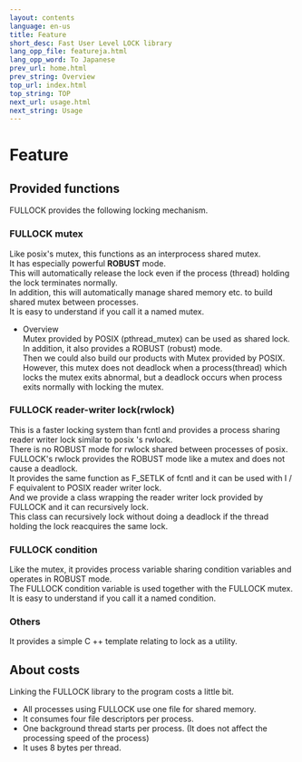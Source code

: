 ```yaml
---
layout: contents
language: en-us
title: Feature
short_desc: Fast User Level LOCK library
lang_opp_file: featureja.html
lang_opp_word: To Japanese
prev_url: home.html
prev_string: Overview
top_url: index.html
top_string: TOP
next_url: usage.html
next_string: Usage
---
```


# Feature

## Provided functions
FULLOCK provides the following locking mechanism.

### FULLOCK mutex
Like posix's mutex, this functions as an interprocess shared mutex.  
It has especially powerful **ROBUST** mode.  
This will automatically release the lock even if the process (thread) holding the lock terminates normally.  
In addition, this will automatically manage shared memory etc. to build shared mutex between processes.  
It is easy to understand if you call it a named mutex.

- Overview  
Mutex provided by POSIX (pthread_mutex) can be used as shared lock. In addition, it also provides a ROBUST (robust) mode.  
Then we could also build our products with Mutex provided by POSIX.  
However, this mutex does not deadlock when a process(thread) which locks the mutex exits abnormal, but a deadlock occurs when process exits normally with locking the mutex.


### FULLOCK reader-writer lock(rwlock)
This is a faster locking system than fcntl and provides a process sharing reader writer lock similar to posix 's rwlock.  
There is no ROBUST mode for rwlock shared between processes of posix.  
FULLOCK's rwlock provides the ROBUST mode like a mutex and does not cause a deadlock.  
It provides the same function as F_SETLK of fcntl and it can be used with I / F equivalent to POSIX reader writer lock.  
And we provide a class wrapping the reader writer lock provided by FULLOCK and it can recursively lock.  
This class can recursively lock without doing a deadlock if the thread holding the lock reacquires the same lock.

### FULLOCK condition
Like the mutex, it provides process variable sharing condition variables and operates in ROBUST mode.  
The FULLOCK condition variable is used together with the FULLOCK mutex.  
It is easy to understand if you call it a named condition.

### Others
It provides a simple C ++ template relating to lock as a utility.

## About costs
Linking the FULLOCK library to the program costs a little bit.

- All processes using FULLOCK use one file for shared memory.
- It consumes four file descriptors per process.
- One background thread starts per process. (It does not affect the processing speed of the process)
- It uses 8 bytes per thread.
